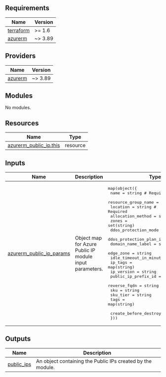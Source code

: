 <!-- BEGIN_TF_DOCS -->
<!-- markdown-table-prettify-ignore-start -->
## Requirements

| Name | Version |
|------|---------|
| <a name="requirement_terraform"></a> [terraform](#requirement\_terraform) | >= 1.6 |
| <a name="requirement_azurerm"></a> [azurerm](#requirement\_azurerm) | ~> 3.89 |

## Providers

| Name | Version |
|------|---------|
| <a name="provider_azurerm"></a> [azurerm](#provider\_azurerm) | ~> 3.89 |

## Modules

No modules.

## Resources

| Name | Type |
|------|------|
| [azurerm_public_ip.this](https://registry.terraform.io/providers/hashicorp/azurerm/latest/docs/resources/public_ip) | resource |

## Inputs

| Name | Description | Type | Default | Required |
|------|-------------|------|---------|:--------:|
| <a name="input_azurerm_public_ip_params"></a> [azurerm\_public\_ip\_params](#input\_azurerm\_public\_ip\_params) | Object map for Azure Public IP module input parameters. | <pre>map(object({<br>    name                    = string # Required<br>    resource_group_name     = string # Required<br>    location                = string # Required<br>    allocation_method       = string # Required<br>    zones                   = set(string)<br>    ddos_protection_mode    = string<br>    ddos_protection_plan_id = string<br>    domain_name_label       = string<br>    edge_zone               = string<br>    idle_timeout_in_minutes = number<br>    ip_tags                 = map(string)<br>    ip_version              = string<br>    public_ip_prefix_id     = string<br>    reverse_fqdn            = string<br>    sku                     = string<br>    sku_tier                = string<br>    tags                    = map(string)<br><br>    create_before_destroy = bool<br>  }))</pre> | n/a | yes |

## Outputs

| Name | Description |
|------|-------------|
| <a name="output_public_ips"></a> [public\_ips](#output\_public\_ips) | An object containing the Public IPs created by the module. |
<!-- markdown-table-prettify-ignore-end -->

<!-- END_TF_DOCS -->
